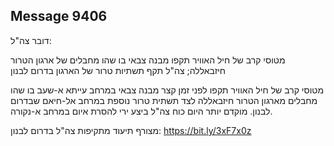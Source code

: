 ## Message 9406

דובר צה"ל: 

מטוסי קרב של חיל האוויר תקפו מבנה צבאי בו שהו מחבלים של ארגון הטרור חיזבאללה; צה"ל תקף תשתיות טרור של הארגון בדרום לבנון

מטוסי קרב של חיל האוויר תקפו לפני זמן קצר מבנה צבאי במרחב עייתא א-שעב בו שהו מחבלים מארגון הטרור חיזבאללה לצד תשתית טרור נוספת במרחב אל-חיאם שבדרום לבנון. מוקדם יותר היום כוח צה"ל ביצע ירי להסרת איום במרחב א-נקורה.

מצורף תיעוד מתקיפות צה"ל בדרום לבנון: https://bit.ly/3xF7x0z


